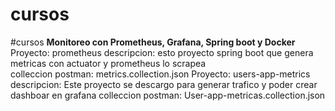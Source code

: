 # cursos
#cursos
**Monitoreo con Prometheus, Grafana, Spring boot y Docker**
	Proyecto: prometheus
		descripcion: esto proyecto spring boot que genera metricas con actuator 
		y prometheus lo scrapea    		
		colleccion postman: metrics.collection.json
	Proyecto: users-app-metrics
		descripcion: Este proyecto se descargo para generar trafico y poder crear dashboar 
		en grafana
		colleccion postman: User-app-metricas.collection.json
